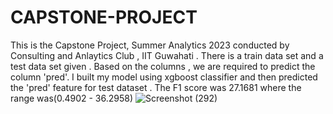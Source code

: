 # CAPSTONE-PROJECT
This is the Capstone Project, Summer Analytics 2023 conducted by Consulting and Anlaytics Club , IIT Guwahati . There is a train data set and a test data set given . Based on the columns , we are required to predict the column 'pred'. I built my model using xgboost classifier and then predicted the 'pred' feature for test dataset . The F1 score was 27.1681 where the range was(0.4902 - 36.2958)
![Screenshot (292)](https://github.com/naina23456/CAPSTONE-PROJECT/assets/110386554/274ed728-36e7-42d3-a7ff-02cc3a065d6e)
